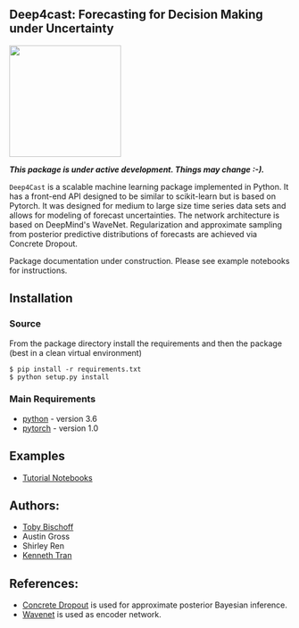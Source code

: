 ## Deep4cast: Forecasting for Decision Making under Uncertainty

<img src="https://raw.githubusercontent.com/MSRDL/Deep4Cast/master/doc/images/thumb.jpg" height=200>

***This package is under active development. Things may change :-).***

```Deep4Cast``` is a scalable machine learning package implemented in Python. It has a front-end API designed to be similar to scikit-learn but is based on Pytorch. It was designed for medium to large size time series data sets and allows for modeling of forecast uncertainties. The network architecture is based on DeepMind's WaveNet. Regularization and approximate sampling from posterior predictive distributions of forecasts are achieved via Concrete Dropout.

Package documentation under construction. Please see example notebooks for instructions.

## Installation
### Source
From the package directory install the requirements and then the package (best in a clean virtual environment)
```
$ pip install -r requirements.txt
$ python setup.py install
```

### Main Requirements
- [python](http://python.org) - version 3.6
- [pytorch](http://pytorch.org) - version 1.0

## Examples
- [Tutorial Notebooks](https://github.com/MSRDL/Deep4Cast/blob/master/examples)

## Authors: 
- [Toby Bischoff](http://github.com/bischtob)
- Austin Gross
- Shirley Ren 
- [Kenneth Tran](http://www.kentran.net)

## References:
- [Concrete Dropout](https://arxiv.org/pdf/1705.07832.pdf) is used for approximate posterior Bayesian inference.
- [Wavenet](https://arxiv.org/pdf/1609.03499.pdf) is used as encoder network.

